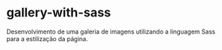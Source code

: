 # gallery-with-sass
Desenvolvimento de uma galeria de imagens utilizando a linguagem Sass para a estilização da página.
